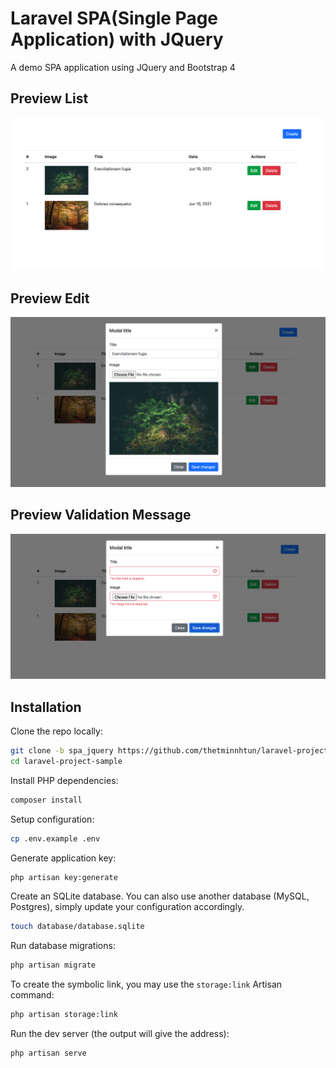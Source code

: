 # Laravel SPA(Single Page Application) with JQuery

A demo SPA application using JQuery and Bootstrap 4

## Preview List

![](./screenshot_list.png)

## Preview Edit

![](./screenshot_edit.png)

## Preview Validation Message

![](./screenshot_validation.png)

## Installation

Clone the repo locally:

```sh
git clone -b spa_jquery https://github.com/thetminnhtun/laravel-project-sample.git laravel-project-sample
cd laravel-project-sample
```

Install PHP dependencies:

```sh
composer install
```

Setup configuration:

```sh
cp .env.example .env
```

Generate application key:

```sh
php artisan key:generate
```

Create an SQLite database. You can also use another database (MySQL, Postgres), simply update your configuration accordingly.

```sh
touch database/database.sqlite
```

Run database migrations:

```sh
php artisan migrate
```

To create the symbolic link, you may use the `storage:link` Artisan command:

```sh
php artisan storage:link
```

Run the dev server (the output will give the address):

```sh
php artisan serve
```
